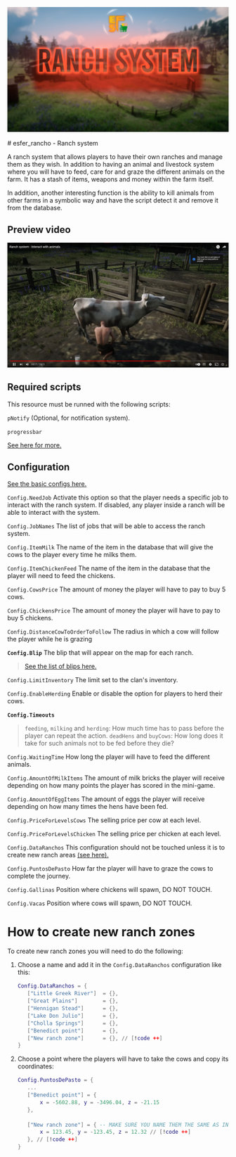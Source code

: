 ![Thumbnail](https://raw.githubusercontent.com/esFerDev/shop/main/docs/public/resources/esfer_rancho.png)

<Badge type="warning" text="Only VORP" />
# esfer_rancho - Ranch system

A ranch system that allows players to have their own ranches and manage them as they wish. In addition to having an animal and livestock system where you will have to feed, care for and graze the different animals on the farm. It has a stash of items, weapons and money within the farm itself.

In addition, another interesting function is the ability to kill animals from other farms in a symbolic way and have the script detect it and remove it from the database.

## Preview video

[![Preview video](https://raw.githubusercontent.com/esFerDev/shop/main/docs/public/resources/esfer_rancho/watch_video.png)](https://www.youtube.com/watch?v=0RLvfug7G3Y)

## Required scripts

This resource must be runned with the following scripts:

`pNotify` (Optional, for notification system).

`progressbar`

[See here for more.](./Requirements-for-my-scripts.md)

## Configuration

[See the basic configs here.](./Introduction.md#config-lua)

`Config.NeedJob` Activate this option so that the player needs a specific job to interact with the ranch system. If disabled, any player inside a ranch will be able to interact with the system.

`Config.JobNames` The list of jobs that will be able to access the ranch system.

`Config.ItemMilk` The name of the item in the database that will give the cows to the player every time he milks them.

`Config.ItemChickenFeed` The name of the item in the database that the player will need to feed the chickens.

`Config.CowsPrice` The amount of money the player will have to pay to buy 5 cows.

`Config.ChickensPrice` The amount of money the player will have to pay to buy 5 chickens.

`Config.DistanceCowToOrderToFollow` The radius in which a cow will follow the player while he is grazing

**`Config.Blip`** The blip that will appear on the map for each ranch.
> [See the list of blips here.](https://github.com/femga/rdr3_discoveries/tree/master/useful_info_from_rpfs/textures/blips)

`Config.LimitInventory` The limit set to the clan's inventory.

`Config.EnableHerding` Enable or disable the option for players to herd their cows.

**`Config.Timeouts`**
> `feeding`, `milking` and `herding`: How much time has to pass before the player can repeat the action.
> `deadHens` and `buyCows`: How long does it take for such animals not to be fed before they die?

`Config.WaitingTime` How long the player will have to feed the different animals.

`Config.AmountOfMilkItems` The amount of milk bricks the player will receive depending on how many points the player has scored in the mini-game.

`Config.AmountOfEggItems` The amount of eggs the player will receive depending on how many times the hens have been fed.

`Config.PriceForLevelsCows` The selling price per cow at each level.

`Config.PriceForLevelsChicken` The selling price per chicken at each level.

`Config.DataRanchos` This configuration should not be touched unless it is to create new ranch areas [(see here).](#how-to-create-new-ranch-zones)

`Config.PuntosDePasto` How far the player will have to graze the cows to complete the journey.

`Config.Gallinas` Position where chickens will spawn, DO NOT TOUCH.

`Config.Vacas` Position where cows will spawn, DO NOT TOUCH.

# How to create new ranch zones

To create new ranch zones you will need to do the following:

1. Choose a name and add it in the `Config.DataRanchos` configuration like this:
   ```lua
   Config.DataRanchos = {
      ["Little Greek River"]  = {},
      ["Great Plains"]        = {},
      ["Hennigan Stead"]      = {},
      ["Lake Don Julio"]      = {},
      ["Cholla Springs"]      = {},
      ["Benedict point"]      = {},
      ["New ranch zone"]      = {}, // [!code ++]
   }
   ```

1. Choose a point where the players will have to take the cows and copy its coordinates:
   ```lua
   Config.PuntosDePasto = {
      ...
      ["Benedict point"] = {
          x = -5602.88, y = -3496.04, z = -21.15
      },
      
      ["New ranch zone"] = { -- MAKE SURE YOU NAME THEM THE SAME AS IN Config.DataRanchos // [!code ++]
          x = 123.45, y = -123.45, z = 12.32 // [!code ++]
      }, // [!code ++]
   }
   ```
